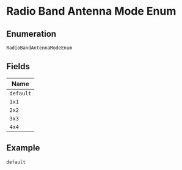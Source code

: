 
# Radio Band Antenna Mode Enum

## Enumeration

`RadioBandAntennaModeEnum`

## Fields

| Name |
|  --- |
| `default` |
| `1x1` |
| `2x2` |
| `3x3` |
| `4x4` |

## Example

```
default
```

